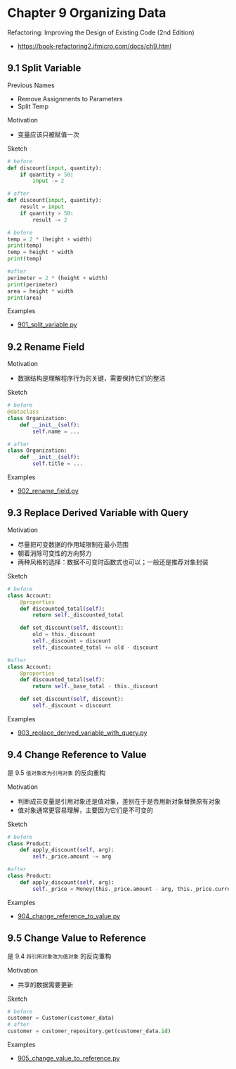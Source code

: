 # Chapter 9 Organizing Data

Refactoring: Improving the Design of Existing Code (2nd Edition)

- <https://book-refactoring2.ifmicro.com/docs/ch9.html>

## 9.1 Split Variable

Previous Names

- Remove Assignments to Parameters
- Split Temp

Motivation

- 变量应该只被赋值一次

Sketch

```python
# before
def discount(input, quantity):
    if quantity > 50:
        input -= 2

# after
def discount(input, quantity):
    result = input
    if quantity > 50:
        result -= 2
```

```python
# before
temp = 2 * (height + width)
print(temp)
temp = height * width
print(temp)

#after
perimeter = 2 * (height + width)
print(perimeter)
area = height * width
print(area)
```

Examples

- [901_split_variable.py](./901_split_variable.py)

## 9.2 Rename Field

Motivation

- 数据结构是理解程序行为的关键，需要保持它们的整洁

Sketch

```python
# before
@dataclass
class Organization:
    def __init__(self):
        self.name = ...

# after
class Organization:
    def __init__(self):
        self.title = ...
```

Examples

- [902_rename_field.py](./902_rename_field.py)

## 9.3 Replace Derived Variable with Query

Motivation

- 尽量把可变数据的作用域限制在最小范围
- 朝着消除可变性的方向努力
- 两种风格的选择：数据不可变时函数式也可以；一般还是推荐对象封装

Sketch

```python
# before
class Account:
    @properties
    def discounted_total(self):
        return self._discounted_total

    def set_discount(self, discount):
        old = this._discount
        self._discount = discount
        self._discounted_total += old - discount

#after
class Account:
    @properties
    def discounted_total(self):
        return self._base_total - this._discount

    def set_discount(self, discount):
        self._discount = discount
```

Examples

- [903_replace_derived_variable_with_query.py](./903_replace_derived_variable_with_query.py)

## 9.4 Change Reference to Value

是 9.5 `值对象改为引用对象` 的反向重构

Motivation

- 判断成员变量是引用对象还是值对象，差别在于是否用新对象替换原有对象
- 值对象通常更容易理解，主要因为它们是不可变的

Sketch

```python
# before
class Product:
    def apply_discount(self, arg):
        self._price.amount -= arg

#after
class Product:
    def apply_discount(self, arg):
        self._price = Money(this._price.amount - arg, this._price.currency)
```

Examples

- [904_change_reference_to_value.py](./904_change_reference_to_value.py)

## 9.5 Change Value to Reference

是 9.4 `将引用对象改为值对象` 的反向重构

Motivation

- 共享的数据需要更新

Sketch

```python
# before
customer = Customer(customer_data)
# after
customer = customer_repository.get(customer_data.id)
```

Examples

- [905_change_value_to_reference.py](./905_change_value_to_reference.py)
